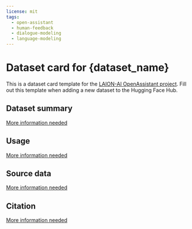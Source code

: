 ```yaml
---
license: mit
tags:
  - open-assistant
  - human-feedback
  - dialogue-modeling
  - language-modeling
---
```


# Dataset card for {dataset_name}

This is a dataset card template for the
[LAION-AI OpenAssistant project](https://github.com/LAION-AI/Open-Assistant).
Fill out this template when adding a new dataset to the Hugging Face Hub.

## Dataset summary

[More information needed](https://github.com/huggingface/datasets/blob/main/CONTRIBUTING.md#how-to-contribute-to-the-dataset-cards)

## Usage

[More information needed](https://github.com/huggingface/datasets/blob/main/CONTRIBUTING.md#how-to-contribute-to-the-dataset-cards)

## Source data

[More information needed](https://github.com/huggingface/datasets/blob/main/CONTRIBUTING.md#how-to-contribute-to-the-dataset-cards)

## Citation

[More information needed](https://github.com/huggingface/datasets/blob/main/CONTRIBUTING.md#how-to-contribute-to-the-dataset-cards)
